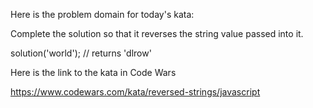 

Here is the problem domain for today's kata:

  Complete the solution so that it reverses the string value passed into it.

  solution('world'); // returns 'dlrow'

Here is the link to the kata in Code Wars

  https://www.codewars.com/kata/reversed-strings/javascript

